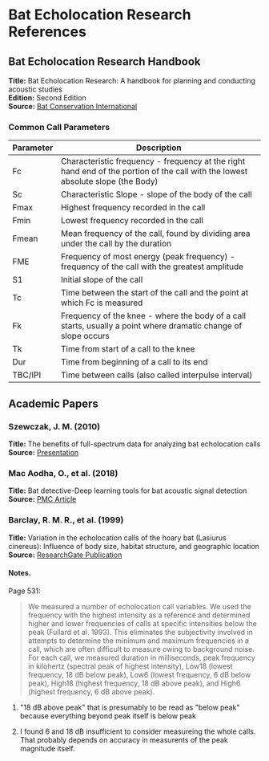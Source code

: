 # Bat Echolocation Research References

## Bat Echolocation Research Handbook

**Title:** Bat Echolocation Research: A handbook for planning and conducting acoustic studies  
**Edition:** Second Edition  
**Source:** [Bat Conservation International](https://www.batcon.org/wp-content/uploads/2020/09/Bat_Echolocation_Research_2nd_Ed_20200918.pdf)

### Common Call Parameters

| Parameter | Description |
|-----------|-------------|
| Fc | Characteristic frequency - frequency at the right hand end of the portion of the call with the lowest absolute slope (the Body) |
| Sc | Characteristic Slope - slope of the body of the call |
| Fmax | Highest frequency recorded in the call |
| Fmin | Lowest frequency recorded in the call |
| Fmean | Mean frequency of the call, found by dividing area under the call by the duration |
| FME | Frequency of most energy (peak frequency) - frequency of the call with the greatest amplitude |
| S1 | Initial slope of the call |
| Tc | Time between the start of the call and the point at which Fc is measured |
| Fk | Frequency of the knee - where the body of a call starts, usually a point where dramatic change of slope occurs |
| Tk | Time from start of a call to the knee |
| Dur | Time from beginning of a call to its end |
| TBC/IPI | Time between calls (also called interpulse interval) |

## Academic Papers

### Szewczak, J. M. (2010)
**Title:** The benefits of full-spectrum data for analyzing bat echolocation calls  
**Source:** [Presentation](https://sonobat.com/wp-content/uploads/2014/02/presentation.pdf)

### Mac Aodha, O., et al. (2018)
**Title:** Bat detective-Deep learning tools for bat acoustic signal detection  
**Source:** [PMC Article](https://pmc.ncbi.nlm.nih.gov/articles/PMC5843167/)

### Barclay, R. M. R., et al. (1999)
**Title:** Variation in the echolocation calls of the hoary bat (Lasiurus cinereus): Influence of body size, habitat structure, and geographic location  
**Source:** [ResearchGate Publication](https://www.researchgate.net/publication/249542306_Variation_in_the_echolocation_calls_of_the_hoary_bat_Lasiurus_cinereus_Influence_of_body_size_habitat_structure_and_geographic_location)

#### Notes. 

Page 531:
> We measured a number of echolocation call variables. We used the frequency with the highest intensity as a
reference and determined higher and lower frequencies of calls at specific intensities below the peak (Fullard et al. 1993).
This eliminates the subjectivity involved in attempts to determine the minimum and maximum frequencies in a call,
which are often difficult to measure owing to background noise. For each call, we measured duration in milliseconds,
peak frequency in kilohertz (spectral peak of highest intensity), Low18 (lowest frequency, 18 dB below peak),
Low6 (lowest frequency, 6 dB below peak), High18 (highest frequency, 18 dB above peak), and High6 (highest frequency, 6 dB above peak).

1. "18 dB above peak" that is presumably to be read as "below peak" because everything beyond peak itself is below peak

2. I found 6 and 18 dB insufficient to consider measureing the whole calls. That probably depends on accuracy in measurents of the peak magnitude itself.

